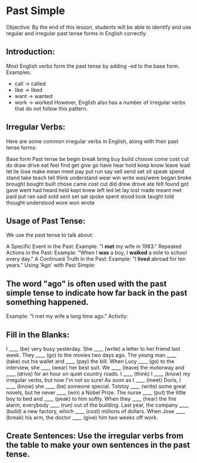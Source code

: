 # Past Simple

Objective: By the end of this lesson, students will be able to identify and use regular and irregular past tense forms in English correctly.

## Introduction:

Most English verbs form the past tense by adding -ed to the base form.
Examples:
- call → called
- like → liked
- want → wanted
- work → worked
However, English also has a number of irregular verbs that do not follow this pattern.

## Irregular Verbs:
Here are some common irregular verbs in English, along with their past tense forms:

Base form	Past tense
be
begin
break
bring
buy
build
choose
come
cost
cut
do
draw
drive
eat
feel
find
get
give
go
have
hear
hold
keep
know
leave
lead
let
lie
lose
make
mean
meet
pay
put
run
say
sell
send
set
sit
speak
spend
stand
take
teach
tell
think
understand
wear
win
write	was/were
began
broke
brought
bought
built
chose
came
cost
cut
did
drew
drove
ate
felt
found
got
gave
went
had
heard
held
kept
knew
left
led
let
lay
lost
made
meant
met
paid
put
ran
said
sold
sent
set
sat
spoke
spent
stood
took
taught
told
thought
understood
wore
won
wrote

## Usage of Past Tense:
We use the past tense to talk about:

A Specific Event in the Past:
Example: "I **met** my wife in 1983."
Repeated Actions in the Past:
Example: "When I **was** a boy, I **walked** a mile to school every day."
A Continued Truth in the Past:
Example: "I **lived** abroad for ten years."
Using 'Ago' with Past Simple:
## The word "ago" is often used with the past simple tense to indicate how far back in the past something happened.

Example: "I met my wife a long time ago."
Activity:

## Fill in the Blanks:

I ____ (be) very busy yesterday.
She ____ (write) a letter to her friend last week.
They ____ (go) to the movies two days ago.
The young man ____ (take) out his wallet and ____ (pay) the bill.
When Lucy ____ (go) to the interview, she ____ (wear) her best suit.
We ____ (leave) the motorway and ____ (drive) for an hour on quiet country roads.
I ____ (think) I ____ (know) my irregular verbs, but now I'm not so sure!
As soon as I ____ (meet) Doris, I ____ (know) she ____ (be) someone special.
Tolstoy ____ (write) some great novels, but he never ____ (win) a Nobel Prize.
The nurse ____ (put) the little boy to bed and ____ (peak) to him softly.
When they ____ (hear) the fire alarm, everybody ____ (run) out of the building.
Last year, the company ____ (build) a new factory, which ____ (cost) millions of dollars.
When Jose ____ (break) his arm, the doctor ____ (give) him two weeks off work.
## Create Sentences: Use the irregular verbs from the table to make your own sentences in the past tense.


